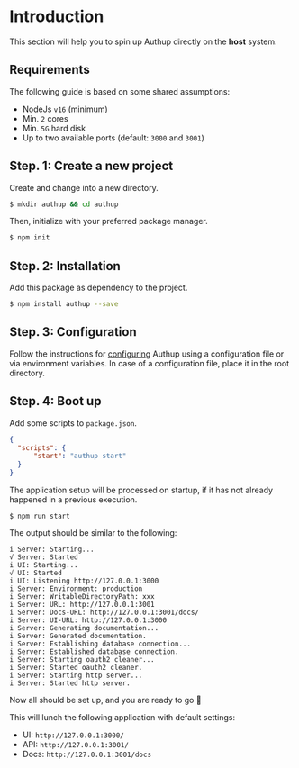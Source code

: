# Introduction

This section will help you to spin up Authup directly on the **host** system.

## Requirements
The following guide is based on some shared assumptions:

- NodeJs `v16` (minimum)
- Min. `2` cores
- Min. `5G` hard disk
- Up to two available ports (default: `3000` and `3001`)

## Step. 1: Create a new project

Create and change into a new directory.

```bash
$ mkdir authup && cd authup
```

Then, initialize with your preferred package manager.

```bash
$ npm init
```

## Step. 2: Installation

Add this package as dependency to the project.

```sh
$ npm install authup --save
```

## Step. 3: Configuration

Follow the instructions for [configuring](./configuration.md) Authup using a configuration file or via environment variables.
In case of a configuration file, place it in the root directory.

## Step. 4: Boot up

Add some scripts to `package.json`.

```json
{
  "scripts": {
      "start": "authup start"
  }
}
```

The application setup will be processed on startup, if it has not already happened in
a previous execution.

```shell
$ npm run start
```

The output should be similar to the following:
```shell
i Server: Starting... 
√ Server: Started
i UI: Starting...
√ UI: Started
i UI: Listening http://127.0.0.1:3000
i Server: Environment: production
i Server: WritableDirectoryPath: xxx
i Server: URL: http://127.0.0.1:3001
i Server: Docs-URL: http://127.0.0.1:3001/docs/
i Server: UI-URL: http://127.0.0.1:3000
i Server: Generating documentation...
i Server: Generated documentation.
i Server: Establishing database connection...
i Server: Established database connection.
i Server: Starting oauth2 cleaner...
i Server: Started oauth2 cleaner.
i Server: Starting http server...
i Server: Started http server.
```

Now all should be set up, and you are ready to go :tada:

This will lunch the following application with default settings:
- UI: `http://127.0.0.1:3000/`
- API: `http://127.0.0.1:3001/`
- Docs: `http://127.0.0.1:3001/docs`
